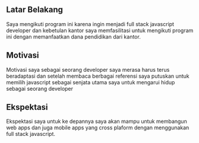 [//]: # (Ceritakan sedikit tentang latar belakangmu seperti pendidikan terakhir atau pekerjaan sebelumnya)
## Latar Belakang
Saya mengikuti program ini karena ingin menjadi full stack javascript developer dan kebetulan kantor saya memfasilitasi untuk mengikuti program ini dengan 
memanfaatkan dana pendidikan dari kantor.

[//]: # (Motivasi apa yang mendorongmu untuk ikut program coding bootcamp di Hacktiv8?)
## Motivasi
Motivasi saya sebagai seorang developer saya merasa harus terus beradaptasi dan setelah membaca berbagai referensi saya putuskan untuk memilih javascript sebagai
senjata utama saya untuk mengarui hidup sebagai seorang developer

[//]: # (Beri tahu kami, apa yang ingin kamu dapatkan di Hacktiv8 dan apa yang ingin kamu capai setelah lulus dari sini?)
## Ekspektasi
Ekspektasi saya untuk ke depannya saya akan mampu untuk membangun web apps dan juga mobile apps yang cross plaform dengan menggunakan full stack javascript.

[//]: # (Apakah ada hal lain yang ingin disampaikan? Bila ada, kamu bebas untuk menuliskannya)

